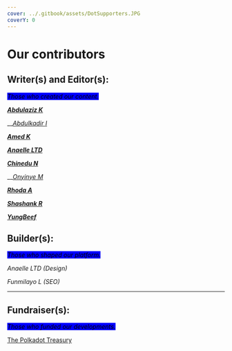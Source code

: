 ```yaml
---
cover: ../.gitbook/assets/DotSupporters.JPG
coverY: 0
---
```


# Our contributors

## Writer(s) and Editor(s):

_<mark style="background-color:blue;">Those who created our content.</mark>_

__[_Abdulaziz K_](https://twitter.com/akdatti94)__

__[_Abdulkadir I_](https://twitter.com/Gambo00004)

__[_Amed K_](https://twitter.com/Abdulra49391530)__

__[_Anaelle LTD_](https://t.me/AnaelleLTD)__

__[_Chinedu N_](https://twitter.com/iam\_combi16)__

__[_Onyinye M_](https://twitter.com/ynnx\_\_\_)

__[_Rhoda A_](https://twitter.com/Zoewrites1)__

__[_Shashank R_](https://twitter.com/Shashank\_Rai\_)__

__[_YungBeef_](https://mobile.twitter.com/cryptocowboyog)__



## Builder(s):

_<mark style="background-color:blue;">Those who shaped our platform.</mark>_

_Anaelle LTD (Design)_

_Funmilayo L (SEO)_

****

## **Fundraiser(s):**

_<mark style="background-color:blue;">Those who funded our developments.</mark>_

<mark style="background-color:blue;"></mark>[The Polkadot Treasury](https://polkadot.subsquare.io/council/motion/263)&#x20;

